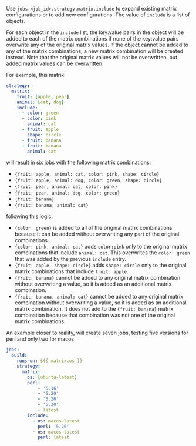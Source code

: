 Use `jobs.<job_id>.strategy.matrix.include` to expand existing matrix configurations or to add new configurations. The value of `include` is a list of objects.

For each object in the `include` list, the key:value pairs in the object will be added to each of the matrix combinations if none of the key:value pairs overwrite any of the original matrix values. If the object cannot be added to any of the matrix combinations, a new matrix combination will be created instead. Note that the original matrix values will not be overwritten, but added matrix values can be overwritten.

For example, this matrix:

```yaml
strategy:
  matrix:
    fruit: [apple, pear]
    animal: [cat, dog]
    include:
      - color: green
      - color: pink
        animal: cat
      - fruit: apple
        shape: circle
      - fruit: banana
      - fruit: banana
        animal: cat
```

will result in six jobs with the following matrix combinations:

- `{fruit: apple, animal: cat, color: pink, shape: circle}`
- `{fruit: apple, animal: dog, color: green, shape: circle}`
- `{fruit: pear, animal: cat, color: pink}`
- `{fruit: pear, animal: dog, color: green}`
- `{fruit: banana}`
- `{fruit: banana, animal: cat}`

following this logic:

- `{color: green}` is added to all of the original matrix combinations because it can be added without overwriting any part of the original combinations.
- `{color: pink, animal: cat}` adds `color:pink` only to the original matrix combinations that include `animal: cat`. This overwrites the `color: green` that was added by the previous `include` entry.
- `{fruit: apple, shape: circle}` adds `shape: circle` only to the original matrix combinations that include `fruit: apple`.
- `{fruit: banana}` cannot be added to any original matrix combination without overwriting a value, so it is added as an additional matrix combination.
- `{fruit: banana, animal: cat}` cannot be added to any original matrix combination without overwriting a value, so it is added as an additional matrix combination. It does not add to the `{fruit: banana}` matrix combination because that combination was not one of the original matrix combinations.

An example closer to reality, will create seven jobs, testing five versions for perl and only two for macos

```yaml
jobs:
  build:
    runs-on: ${{ matrix.os }}
    strategy:
      matrix:
        os: [ubuntu-latest]
        perl:
            - '5.16'
            - '5.20'
            - '5.26'
            - '5.30'
            - latest
        include:
          - os: macos-latest
            perl: '5.26'
          - os: macos-latest
            perl: latest
```
